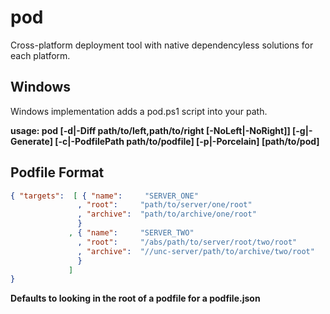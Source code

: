 # pod
Cross-platform deployment tool with native dependencyless solutions for each platform.

## Windows
Windows implementation adds a pod.ps1 script into your path.

**usage: pod [-d|-Diff path/to/left,path/to/right [-NoLeft|-NoRight]] [-g|-Generate] [-c|-PodfilePath path/to/podfile] [-p|-Porcelain] [path/to/pod]**


## Podfile Format

```json
{ "targets":  [ { "name":     "SERVER_ONE"
               , "root":     "path/to/server/one/root"
               , "archive":  "path/to/archive/one/root"
               }
             , { "name":     "SERVER_TWO"
               , "root":     "/abs/path/to/server/root/two/root"
               , "archive":  "//unc-server/path/to/archive/two/root"
               }
             ]
}
```

**Defaults to looking in the root of a podfile for a podfile.json**
